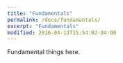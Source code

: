 ```yaml
---
title: "Fundamentals"
permalink: /docs/fundamentals/
excerpt: "Fundamentals"
modified: 2016-04-13T15:54:02-04:00
---
```


Fundamental things here.
